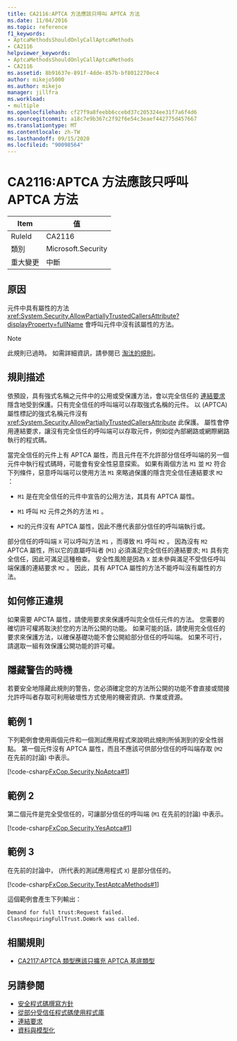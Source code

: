 ```yaml
---
title: CA2116:APTCA 方法應該只呼叫 APTCA 方法
ms.date: 11/04/2016
ms.topic: reference
f1_keywords:
- AptcaMethodsShouldOnlyCallAptcaMethods
- CA2116
helpviewer_keywords:
- AptcaMethodsShouldOnlyCallAptcaMethods
- CA2116
ms.assetid: 8b91637e-891f-4dde-857b-bf8012270ec4
author: mikejo5000
ms.author: mikejo
manager: jillfra
ms.workload:
- multiple
ms.openlocfilehash: cf27f9a8feebb6ccebd37c205324ee31f7a6f4d6
ms.sourcegitcommit: a18c7e9b367c2f92f6e54c3eaef442775d457667
ms.translationtype: MT
ms.contentlocale: zh-TW
ms.lasthandoff: 09/15/2020
ms.locfileid: "90098564"
---
```

# <a name="ca2116-aptca-methods-should-only-call-aptca-methods"></a>CA2116:APTCA 方法應該只呼叫 APTCA 方法

|Item|值|
|-|-|
|RuleId|CA2116|
|類別|Microsoft.Security|
|重大變更|中斷|

## <a name="cause"></a>原因
元件中具有屬性的方法 <xref:System.Security.AllowPartiallyTrustedCallersAttribute?displayProperty=fullName> 會呼叫元件中沒有該屬性的方法。

> [!NOTE]
> 此規則已過時。 如需詳細資訊，請參閱已 [淘汰的規則](fxcop-unported-deprecated-rules.md)。

## <a name="rule-description"></a>規則描述

依預設，具有強式名稱之元件中的公用或受保護方法，會以完全信任的 [連結要求](/dotnet/framework/misc/link-demands) 隱含地受到保護。只有完全信任的呼叫端可以存取強式名稱的元件。 以 (APTCA) 屬性標記的強式名稱元件沒有 <xref:System.Security.AllowPartiallyTrustedCallersAttribute> 此保護。 屬性會停用連結要求，讓沒有完全信任的呼叫端可以存取元件，例如從內部網路或網際網路執行的程式碼。

當完全信任的元件上有 APTCA 屬性，而且元件在不允許部分信任呼叫端的另一個元件中執行程式碼時，可能會有安全性惡意探索。 如果有兩個方法 `M1` 並 `M2` 符合下列條件，惡意呼叫端可以使用方法 `M1` 來略過保護的隱含完全信任連結要求 `M2` ：

- `M1` 是在完全信任的元件中宣告的公用方法，其具有 APTCA 屬性。

- `M1` 呼叫 `M2` 元件之外的方法 `M1` 。

- `M2`的元件沒有 APTCA 屬性，因此不應代表部分信任的呼叫端執行或。

部分信任的呼叫端 `X` 可以呼叫方法 `M1` ，而導致 `M1` 呼叫 `M2` 。 因為沒有 `M2` APTCA 屬性，所以它的直屬呼叫者 (`M1`) 必須滿足完全信任的連結要求; `M1` 具有完全信任，因此可滿足這種檢查。 安全性風險是因為 `X` 並未參與滿足不受信任呼叫端保護的連結要求 `M2` 。 因此，具有 APTCA 屬性的方法不能呼叫沒有屬性的方法。

## <a name="how-to-fix-violations"></a>如何修正違規
如果需要 APCTA 屬性，請使用要求來保護呼叫完全信任元件的方法。 您需要的確切許可權將取決於您的方法所公開的功能。 如果可能的話，請使用完全信任的要求來保護方法，以確保基礎功能不會公開給部分信任的呼叫端。 如果不可行，請選取一組有效保護公開功能的許可權。

## <a name="when-to-suppress-warnings"></a>隱藏警告的時機
若要安全地隱藏此規則的警告，您必須確定您的方法所公開的功能不會直接或間接允許呼叫者存取可利用破壞性方式使用的機密資訊、作業或資源。

## <a name="example-1"></a>範例 1
下列範例會使用兩個元件和一個測試應用程式來說明此規則所偵測到的安全性弱點。 第一個元件沒有 APTCA 屬性，而且不應該可供部分信任的呼叫端存取 (`M2` 在先前的討論) 中表示。

[!code-csharp[FxCop.Security.NoAptca#1](../code-quality/codesnippet/CSharp/ca2116-aptca-methods-should-only-call-aptca-methods_1.cs)]

## <a name="example-2"></a>範例 2
第二個元件是完全受信任的，可讓部分信任的呼叫端 (`M1` 在先前的討論) 中表示。

[!code-csharp[FxCop.Security.YesAptca#1](../code-quality/codesnippet/CSharp/ca2116-aptca-methods-should-only-call-aptca-methods_2.cs)]

## <a name="example-3"></a>範例 3
在先前的討論中， (所代表的測試應用程式 `X`) 是部分信任的。

[!code-csharp[FxCop.Security.TestAptcaMethods#1](../code-quality/codesnippet/CSharp/ca2116-aptca-methods-should-only-call-aptca-methods_3.cs)]

這個範例會產生下列輸出：

```txt
Demand for full trust:Request failed.
ClassRequiringFullTrust.DoWork was called.
```

## <a name="related-rules"></a>相關規則

- [CA2117:APTCA 類型應該只擴充 APTCA 基底類型](../code-quality/ca2117.md)

## <a name="see-also"></a>另請參閱

- [安全程式碼撰寫方針](/dotnet/standard/security/secure-coding-guidelines)
- [從部分受信任程式碼使用程式庫](/dotnet/framework/misc/using-libraries-from-partially-trusted-code)
- [連結要求](/dotnet/framework/misc/link-demands)
- [資料與模型化](/dotnet/framework/data/index)
